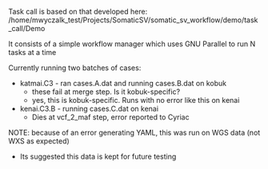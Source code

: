 Task call is based on that developed here:
/home/mwyczalk_test/Projects/SomaticSV/somatic_sv_workflow/demo/task_call/Demo

It consists of a simple workflow manager which uses GNU Parallel to run N tasks at a time

Currently running two batches of cases:
* katmai.C3 - ran cases.A.dat and running cases.B.dat on kobuk
    * these fail at merge step.  Is it kobuk-specific?
    * yes, this is kobuk-specific.  Runs with no error like this on kenai
* kenai.C3.B - running cases.C.dat on kenai
    * Dies at vcf_2_maf step, error reported to Cyriac

NOTE: because of an error generating YAML, this was run on WGS data (not WXS as expected)
* Its suggested this data is kept for future testing
